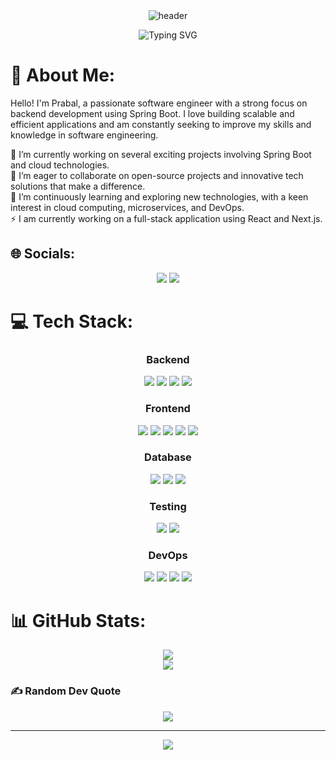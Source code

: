 <div align="center">
  <img src="https://capsule-render.vercel.app/api?type=waving&color=gradient&height=150&section=header&text=Hey%20👋%20I'm%20Prabal&fontSize=60&fontColor=CCF1E7" alt="header"/>
</div>

<p align="center">
  <img src="https://readme-typing-svg.herokuapp.com?color=%2336BCF7&size=25&center=true&vCenter=true&lines=Software+Developer;" alt="Typing SVG">
</p>

# 💫 About Me:
Hello! I'm Prabal, a passionate software engineer with a strong focus on backend development using Spring Boot. I love building scalable and efficient applications and am constantly seeking to improve my skills and knowledge in software engineering.

🔭 I’m currently working on several exciting projects involving Spring Boot and cloud technologies.<br>
👯 I’m eager to collaborate on open-source projects and innovative tech solutions that make a difference.<br>
🌱 I’m continuously learning and exploring new technologies, with a keen interest in cloud computing, microservices, and DevOps.<br>
⚡ I am currently working on a full-stack application using React and Next.js.<br>


## 🌐 Socials:
<p align="center">
  <a href="https://instagram.com/tanay221b"><img src="https://img.shields.io/badge/Instagram-%23E4405F.svg?style=for-the-badge&logo=Instagram&logoColor=white"/></a>
  <a href="https://linkedin.com/in/prabal221b"><img src="https://img.shields.io/badge/LinkedIn-%230077B5.svg?style=for-the-badge&logo=linkedin&logoColor=white"/></a>
</p>

# 💻 Tech Stack:
<div align="center">

### Backend
<img src="https://img.shields.io/badge/Java-007396?style=for-the-badge&logo=java&logoColor=white"/>
<img src="https://img.shields.io/badge/Spring-6DB33F?style=for-the-badge&logo=spring&logoColor=white"/>
<img src="https://img.shields.io/badge/Spring%20Boot-6DB33F?style=for-the-badge&logo=spring-boot&logoColor=white"/>
<img src="https://img.shields.io/badge/Hibernate-59666C?style=for-the-badge&logo=hibernate&logoColor=white"/>



### Frontend
<img src="https://img.shields.io/badge/React-20232A?style=for-the-badge&logo=react&logoColor=61DAFB"/>
<img src="https://img.shields.io/badge/Next.js-000000?style=for-the-badge&logo=nextdotjs&logoColor=white"/>
<img src="https://img.shields.io/badge/JavaScript-F7DF1E?style=for-the-badge&logo=javascript&logoColor=black"/>
<img src="https://img.shields.io/badge/TypeScript-3178C6?style=for-the-badge&logo=typescript&logoColor=white"/>
<img src="https://img.shields.io/badge/TailwindCSS-38B2AC?style=for-the-badge&logo=tailwind-css&logoColor=white"/>


### Database
<img src="https://img.shields.io/badge/MySQL-4479A1?style=for-the-badge&logo=mysql&logoColor=white"/>
<img src="https://img.shields.io/badge/PostgreSQL-336791?style=for-the-badge&logo=postgresql&logoColor=white"/>
<img src="https://img.shields.io/badge/MongoDB-47A248?style=for-the-badge&logo=mongodb&logoColor=white"/>


### Testing
<img src="https://img.shields.io/badge/Selenium-43B02A?style=for-the-badge&logo=selenium&logoColor=white"/>
<img src="https://img.shields.io/badge/JUnit-25A162?style=for-the-badge&logo=junit5&logoColor=white"/>


### DevOps
<img src="https://img.shields.io/badge/Git-F05032?style=for-the-badge&logo=git&logoColor=white"/>
<img src="https://img.shields.io/badge/Docker-2496ED?style=for-the-badge&logo=docker&logoColor=white"/>
<img src="https://img.shields.io/badge/AWS-232F3E?style=for-the-badge&logo=amazonaws&logoColor=white"/>
<img src="https://img.shields.io/badge/Kubernetes-326CE5?style=for-the-badge&logo=kubernetes&logoColor=white"/>

</div>

# 📊 GitHub Stats:
<p align="center">
  <img src="https://github-readme-streak-stats.herokuapp.com/?user=Prabal221b&theme=dark&hide_border=false"/><br/>
  <img src="https://github-readme-stats.vercel.app/api/top-langs/?username=Prabal221b&theme=dark&hide_border=false&include_all_commits=false&count_private=false&layout=compact"/>
</p>


### ✍️ Random Dev Quote
<p align="center">
  <img src="https://quotes-github-readme.vercel.app/api?type=horizontal&theme=dark?theme=algolia"/>
</p>

---
<p align="center">
  <img src="https://visitcount.itsvg.in/api?id=Prabal221b&icon=0&color=0"/>
</p>

<!-- Proudly created with GPRM ( https://gprm.itsvg.in ) -->
